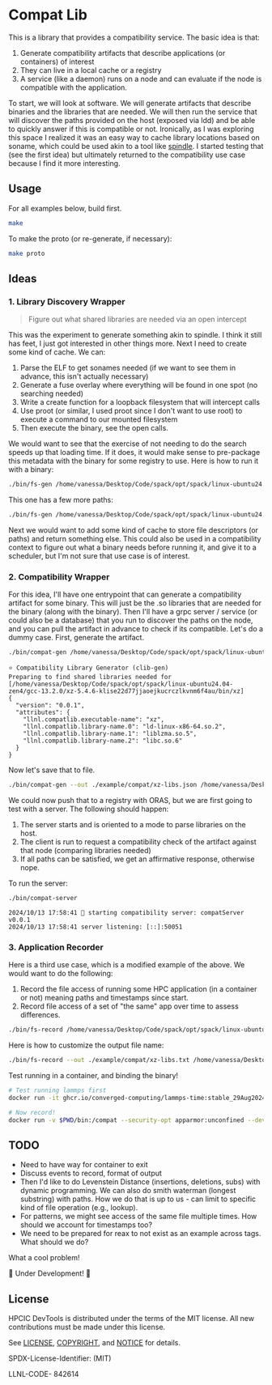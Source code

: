 # Compat Lib

This is a library that provides a compatibility service. The basic idea is that:

1. Generate compatibility artifacts that describe applications (or containers) of interest
2. They can live in a local cache or a registry
3. A service (like a daemon) runs on a node and can evaluate if the node is compatible with the application.

To start, we will look at software. We will generate artifacts that describe binaries and the libraries that are needed.
We will then run the service that will discover the paths provided on the host (exposed via ldd) and be able to quickly answer
if this is compatible or not. Ironically, as I was exploring this space I realized it was an easy way to cache library locations
based on soname, which could be used akin to a tool like [spindle](https://github.com/LLNL/spindle). I started testing
that (see the first idea) but ultimately returned to the compatibility use case because I find it more interesting.

## Usage

For all examples below, build first.

```bash
make
```

To make the proto (or re-generate, if necessary):

```bash
make proto
```

## Ideas

### 1. Library Discovery Wrapper

> Figure out what shared libraries are needed via an open intercept

This was the experiment to generate something akin to spindle. I think it still has feet, I just got interested in other things more. Next I need to create some kind of cache. We can:

1. Parse the ELF to get sonames needed (if we want to see them in advance, this isn't actually necessary)
2. Generate a fuse overlay where everything will be found in one spot (no searching needed)
3. Write a create function for a loopback filesystem that will intercept calls
4. Use proot (or similar, I used proot since I don't want to use root) to execute a command to our mounted filesystem
5. Then execute the binary, see the open calls.

We would want to see that the exercise of not needing to do the search speeds up that loading time. If it does, it would make sense to pre-package this metadata with the binary for some registry to use. Here is how to run it with a binary:

```bash
./bin/fs-gen /home/vanessa/Desktop/Code/spack/opt/spack/linux-ubuntu24.04-zen4/gcc-13.2.0/xz-5.4.6-klise22d77jjaoejkucrczlkvnm6f4au/bin/xz --help
```

This one has a few more paths:

```bash
./bin/fs-gen /home/vanessa/Desktop/Code/spack/opt/spack/linux-ubuntu24.04-zen4/gcc-13.2.0/hwloc-2.11.1-zuv2etx7sgd5yn6khpblfw6qjh54lpsp/bin/hwloc-ls
```

Next we would want to add some kind of cache to store file descriptors (or paths) and return something else.
This could also be used in a compatibility context to figure out what a binary needs before running it, and give it to a scheduler,
but I'm not sure that use case is of interest.

### 2. Compatibility Wrapper

For this idea, I'll have one entrypoint that can generate a compatibility artifact for some binary. This will just be the .so libraries that are needed for the binary (along with the binary).
Then I'll have a grpc server / service (or could also be a database) that you run to discover the paths on the node, and you can pull the artifact in advance to check if its compatible. Let's do a dummy 
case. First, generate the artifact.

```bash
./bin/compat-gen /home/vanessa/Desktop/Code/spack/opt/spack/linux-ubuntu24.04-zen4/gcc-13.2.0/xz-5.4.6-klise22d77jjaoejkucrczlkvnm6f4au/bin/xz
```
```console
⭐️ Compatibility Library Generator (clib-gen)
Preparing to find shared libraries needed for [/home/vanessa/Desktop/Code/spack/opt/spack/linux-ubuntu24.04-zen4/gcc-13.2.0/xz-5.4.6-klise22d77jjaoejkucrczlkvnm6f4au/bin/xz]
{
  "version": "0.0.1",
  "attributes": {
    "llnl.compatlib.executable-name": "xz",
    "llnl.compatlib.library-name.0": "ld-linux-x86-64.so.2",
    "llnl.compatlib.library-name.1": "liblzma.so.5",
    "llnl.compatlib.library-name.2": "libc.so.6"
  }
}
```

Now let's save that to file.

```bash
./bin/compat-gen --out ./example/compat/xz-libs.json /home/vanessa/Desktop/Code/spack/opt/spack/linux-ubuntu24.04-zen4/gcc-13.2.0/xz-5.4.6-klise22d77jjaoejkucrczlkvnm6f4au/bin/xz
```

We could now push that to a registry with ORAS, but we are first going to test with a server. The following should happen:

1. The server starts and is oriented to a mode to parse libraries on the host.
2. The client is run to request a compatibility check of the artifact against that node (comparing libraries needed)
3. If all paths can be satisfied, we get an affirmative response, otherwise nope.

To run the server:

```bash
./bin/compat-server
```
```console
2024/10/13 17:58:41 🧩 starting compatibility server: compatServer v0.0.1
2024/10/13 17:58:41 server listening: [::]:50051
```

### 3. Application Recorder

Here is a third use case, which is a modified example of the above. We would want to do the following:

1. Record the file access of running some HPC application (in a container or not) meaning paths and timestamps since start.
2. Record file access of a set of "the same" app over time to assess differences.

```bash
./bin/fs-record /home/vanessa/Desktop/Code/spack/opt/spack/linux-ubuntu24.04-zen4/gcc-13.2.0/xz-5.4.6-klise22d77jjaoejkucrczlkvnm6f4au/bin/xz --help
```

Here is how to customize the output file name:

```bash
./bin/fs-record --out ./example/compat/xz-libs.txt /home/vanessa/Desktop/Code/spack/opt/spack/linux-ubuntu24.04-zen4/gcc-13.2.0/xz-5.4.6-klise22d77jjaoejkucrczlkvnm6f4au/bin/xz
```

Test running in a container, and binding the binary!

```bash
# Test running lammps first
docker run -it ghcr.io/converged-computing/lammps-time:stable_29Aug2024_update1 lmp -v x 2 -v y 2 -v z 2 -in ./in.reaxff.hns -nocite

# Now record!
docker run -v $PWD/bin:/compat --security-opt apparmor:unconfined --device /dev/fuse --cap-add SYS_ADMIN -it ghcr.io/converged-computing/lammps-time:stable_29Aug2024_update1-fuse /compat/fs-record --out /compat/lammps-run.out lmp -v x 2 -v y 2 -v z 2 -in ./in.reaxff.hns -nocite
```

## TODO

- Need to have way for container to exit
- Discuss events to record, format of output
- Then I'd like to do Levenstein Distance (insertions, deletions, subs) with dynamic programming. We can also do smith waterman (longest substring) with paths. How we do that is up to us - can limit to specific kind of file operation (e.g., lookup).
- For patterns, we might see access of the same file multiple times. How should we account for timestamps too?
- We need to be prepared for reax to not exist as an example across tags. What should we do?

What a cool problem!

🚧️ Under Development! 🚧️


## License

HPCIC DevTools is distributed under the terms of the MIT license.
All new contributions must be made under this license.

See [LICENSE](https://github.com/converged-computing/cloud-select/blob/main/LICENSE),
[COPYRIGHT](https://github.com/converged-computing/cloud-select/blob/main/COPYRIGHT), and
[NOTICE](https://github.com/converged-computing/cloud-select/blob/main/NOTICE) for details.

SPDX-License-Identifier: (MIT)

LLNL-CODE- 842614
